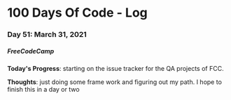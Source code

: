# 100 Days Of Code - Log
### Day 51: March 31, 2021
##### FreeCodeCamp 

**Today's Progress**: starting on the issue tracker for the QA projects of FCC.

**Thoughts**: just doing some frame work and figuring out my path. I hope to finish this in a day or two